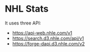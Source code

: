 # NHL Stats

 It uses three API: 
- https://api-web.nhle.com/v1
- https://search.d3.nhle.com/api/v1
- https://forge-dapi.d3.nhle.com/v2